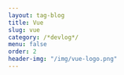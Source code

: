 ```yaml
---
layout: tag-blog
title: Vue
slug: vue
category: /*devlog*/
menu: false
order: 2
header-img: "/img/vue-logo.png"
---
```


